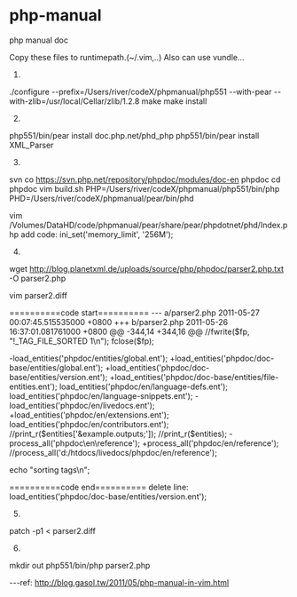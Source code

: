 php-manual
==========

php manual doc

Copy these files to runtimepath.(~/.vim,..)
Also can use vundle...


1. 
./configure --prefix=/Users/river/codeX/phpmanual/php551 --with-pear --with-zlib=/usr/local/Cellar/zlib/1.2.8 
make
make install

2.
php551/bin/pear install doc.php.net/phd_php
php551/bin/pear install XML_Parser

3.
svn co https://svn.php.net/repository/phpdoc/modules/doc-en phpdoc
cd phpdoc
vim build.sh
PHP=/Users/river/codeX/phpmanual/php551/bin/php
PHD=/Users/river/codeX/phpmanual/pear/bin/phd

vim /Volumes/DataHD/code/phpmanual/pear/share/pear/phpdotnet/phd/Index.php
add code: ini_set('memory_limit', '256M');

4.
wget http://blog.planetxml.de/uploads/source/php/phpdoc/parser2.php.txt -O parser2.php

vim parser2.diff

==========code start==========
--- a/parser2.php 2011-05-27 00:07:45.515535000 +0800
+++ b/parser2.php 2011-05-26 16:37:01.081761000 +0800
@@ -344,14 +344,16 @@
 //fwrite($fp, "!_TAG_FILE_SORTED       1\n");
 fclose($fp);
 
-load_entities('phpdoc/entities/global.ent');
+load_entities('phpdoc/doc-base/entities/global.ent');
+load_entities('phpdoc/doc-base/entities/version.ent');
+load_entities('phpdoc/doc-base/entities/file-entities.ent');
 load_entities('phpdoc/en/language-defs.ent');
 load_entities('phpdoc/en/language-snippets.ent');
-load_entities('phpdoc/en/livedocs.ent');
+load_entities('phpdoc/en/extensions.ent');
 load_entities('phpdoc/en/contributors.ent');
 //print_r($entities['&example.outputs;']);
 //print_r($entities);
-process_all('phpdoc\en\reference');
+process_all('phpdoc/en/reference');
 //process_all('d:/htdocs/livedocs/phpdoc/en/reference');
 
 echo "sorting tags\n";

==========code end==========
delete line: 
load_entities('phpdoc/doc-base/entities/version.ent');

5.
patch -p1 < parser2.diff

6.
mkdir out
php551/bin/php parser2.php
 

---ref:
http://blog.gasol.tw/2011/05/php-manual-in-vim.html

